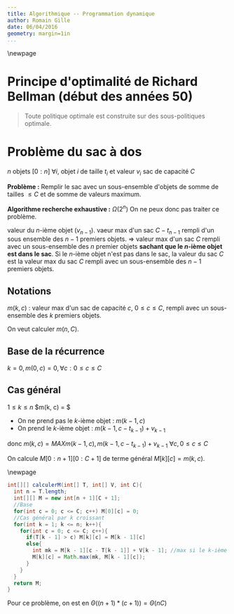 ```yaml
---
title: Algorithmique -- Programmation dynamique
author: Romain Gille
date: 06/04/2016
geometry: margin=1in
...
```


\newpage

# Principe d'optimalité de Richard Bellman (début des années 50)

> Toute politique optimale est construite sur des sous-politiques optimale.

# Problème du sac à dos

$n$ objets $[0:n]$
$\forall i$, objet $i$ de taille $t_i$ et valeur $v_i$
sac de capacité $C$

**Problème :** Remplir le sac avec un sous-ensemble d'objets de somme de tailles
$\leq C$ et de somme de valeurs maximum.

**Algorithme recherche exhaustive :** $\Omega(2^n)$
On ne peux donc pas traiter ce problème.


valeur du $n$-ième objet $(v_{n-1})$.
vaeur max d'un sac $C - t_{n-1}$ rempli d'un sous ensemble des $n-1$ premiers
objets.
$\Rightarrow$ valeur max d'un sac $C$ rempli avec un sous-ensemble des $n$
premier objets **sachant que le $n$-ième objet est dans le sac**.
Si le $n$-ième objet n'est pas dans le sac, la valeur du sac $C$ est la valeur
max du sac $C$ rempli avec un sous-ensemble des $n-1$ premiers objets.

## Notations

$m(k, c)$ : valeur max d'un sac de capacité $c$, $0 \leq c \leq C$, rempli avec
un sous-ensemble des $k$ premiers objets.

On veut calculer $m(n, C)$.

## Base de la récurrence

$k = 0, m(0, c) = 0, \forall c : 0 \leq c \leq C$

## Cas général

$1 \leq k \leq n$
$m(k, c) = $

* On ne prend pas le $k$-ième objet : $m(k - 1, c)$
* On prend le $k$-ième objet : $m(k - 1, c - t_{k-1}) + v_{k-1}$

donc $m(k, c) = MAX{m(k - 1, c), m(k - 1, c - t_{k-1}) + v_{k-1}}$
$\forall c, 0 \leq c \leq C$

On calcule $M[0:n + 1][0:C + 1]$ de terme général $M[k][c] = m(k, c)$.

\newpage

```java
int[][] calculerM(int[] T, int[] V, int C){
  int n = T.length;
  int[][] M = new int[n + 1][C + 1];
  //Base
  for(int c = 0; c <= C; c++) M[0][c] = 0;
  //Cas général par k croissant
  for(int k = 1; k <= n; k++){
    for(int c = 0; c <= C; c++){
      if(T[k - 1] > c) M[k][c] = M[k - 1][c]
      else{
        int mk = M[k - 1][c - T[k - 1]] + V[k - 1]; //max si le k-ième est pris
        M[k][c] = Math.max(mk, M[k - 1][c]);
      }
    }
  }
  return M;
}
```

Pour ce problème, on est en $\Theta((n + 1)* (c + 1)) = \Theta(nC)$
